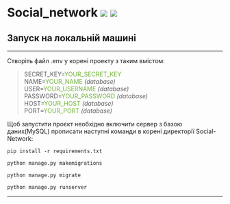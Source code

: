 # Social_network ![](https://img.shields.io/badge/django-4.0-brightgreen) ![](https://img.shields.io/badge/channels-3.0.4-brightgreen)

## Запуск на локальній машині
___
Створіть файл .env у корені проекту з таким вмістом:
>SECRET_KEY=<span style="color:#73b33b">YOUR_SECRET_KEY</span>   
NAME=<span style="color:#73b33b">YOUR_NAME</span> *(database)*  
USER=<span style="color:#73b33b">YOUR_USERNAME</span> *(database)*     
PASSWORD=<span style="color:#73b33b">YOUR_PASSWORD</span> *(database)*    
HOST=<span style="color:#73b33b">YOUR_HOST</span> *(database)*    
PORT=<span style="color:#73b33b">YOUR_PORT</span> *(database)*    

Щоб запустити проєкт необхідно включити сервер з базою даних(MySQL) прописати наступні команди в корені директорії Social-Network:  
```
pip install -r requirements.txt  
```  
```  
python manage.py makemigrations  
```  
```  
python manage.py migrate  
```  
```  
python manage.py runserver
```  
___

